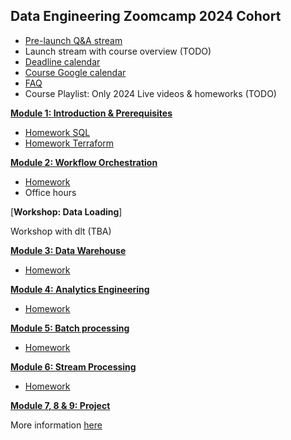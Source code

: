 ## Data Engineering Zoomcamp 2024 Cohort

* [Pre-launch Q&A stream](https://www.youtube.com/watch?v=91b8u9GmqB4)
* Launch stream with course overview (TODO)
* [Deadline calendar](https://docs.google.com/spreadsheets/d/e/2PACX-1vQACMLuutV5rvXg5qICuJGL-yZqIV0FBD84CxPdC5eZHf8TfzB-CJT_3Mo7U7oGVTXmSihPgQxuuoku/pubhtml)
* [Course Google calendar](https://calendar.google.com/calendar/?cid=ZXIxcjA1M3ZlYjJpcXU0dTFmaG02MzVxMG9AZ3JvdXAuY2FsZW5kYXIuZ29vZ2xlLmNvbQ)
* [FAQ](https://docs.google.com/document/d/19bnYs80DwuUimHM65UV3sylsCn2j1vziPOwzBwQrebw/edit?usp=sharing)
* Course Playlist: Only 2024 Live videos & homeworks (TODO)


[**Module 1: Introduction & Prerequisites**](01_docker_sql/)

* [Homework SQL](01_docker_sql/homework.md)
* [Homework Terraform](01_terraform/homework.md)

[**Module 2: Workflow Orchestration**](02_workflow_orchestration)

* [Homework](02_workflow_orchestration/homework.md)
* Office hours

[**Workshop: Data Loading**]

Workshop with dlt (TBA)


[**Module 3: Data Warehouse**](03_data_warehouse)

* [Homework](03_data_warehouse/homework.md)


[**Module 4: Analytics Engineering**](04_analytics_engineering/)

* [Homework](04_analytics_engineering/homework.md)


[**Module 5: Batch processing**](05_batch_processing/)

* [Homework](05_batch_processing/homework.md)


[**Module 6: Stream Processing**](06_stream_processing)

* [Homework](06_stream_processing/homework.md)


[**Module 7, 8 & 9: Project**](project.md)

More information [here](project.md)
